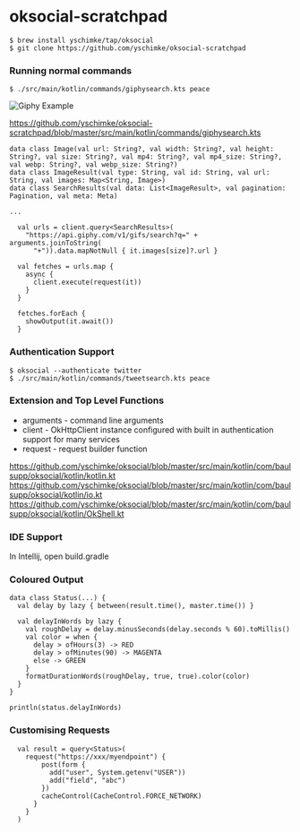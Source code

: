 # oksocial-scratchpad

```
$ brew install yschimke/tap/oksocial
$ git clone https://github.com/yschimke/oksocial-scratchpad
```

### Running normal commands

```
$ ./src/main/kotlin/commands/giphysearch.kts peace
```

![Giphy Example](https://media.giphy.com/media/2t9vw2YQroJdS7VfyH/giphy.gif)

https://github.com/yschimke/oksocial-scratchpad/blob/master/src/main/kotlin/commands/giphysearch.kts

```
data class Image(val url: String?, val width: String?, val height: String?, val size: String?, val mp4: String?, val mp4_size: String?, val webp: String?, val webp_size: String?)
data class ImageResult(val type: String, val id: String, val url: String, val images: Map<String, Image>)
data class SearchResults(val data: List<ImageResult>, val pagination: Pagination, val meta: Meta)

...

  val urls = client.query<SearchResults>(
    "https://api.giphy.com/v1/gifs/search?q=" + arguments.joinToString(
      "+")).data.mapNotNull { it.images[size]?.url }

  val fetches = urls.map {
    async {
      client.execute(request(it))
    }
  }

  fetches.forEach {
    showOutput(it.await())
  }
```  

### Authentication Support 

```
$ oksocial --authenticate twitter
$ ./src/main/kotlin/commands/tweetsearch.kts peace
```

### Extension and Top Level Functions

- arguments - command line arguments
- client - OkHttpClient instance configured with built in authentication support for many services
- request - request builder function

https://github.com/yschimke/oksocial/blob/master/src/main/kotlin/com/baulsupp/oksocial/kotlin/kotlin.kt
https://github.com/yschimke/oksocial/blob/master/src/main/kotlin/com/baulsupp/oksocial/kotlin/io.kt
https://github.com/yschimke/oksocial/blob/master/src/main/kotlin/com/baulsupp/oksocial/kotlin/OkShell.kt

### IDE Support

In Intellij, open build.gradle

### Coloured Output

```
data class Status(...) {
  val delay by lazy { between(result.time(), master.time()) }

  val delayInWords by lazy {
    val roughDelay = delay.minusSeconds(delay.seconds % 60).toMillis()
    val color = when {
      delay > ofHours(3) -> RED
      delay > ofMinutes(90) -> MAGENTA
      else -> GREEN
    }
    formatDurationWords(roughDelay, true, true).color(color)
  }
}

println(status.delayInWords)
```

### Customising Requests

```
  val result = query<Status>(
    request("https://xxx/myendpoint") {
        post(form {
          add("user", System.getenv("USER"))
          add("field", "abc")
        })
        cacheControl(CacheControl.FORCE_NETWORK)
      }
    }
  )
```
